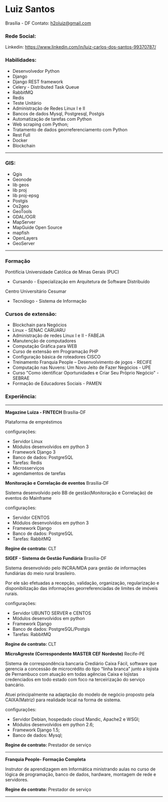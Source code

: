 Luiz Santos
==========
Brasília - DF
Contato:
h2oluiz@gmail.com

### Rede Social:
Linkedin:
https://www.linkedin.com/in/luiz-carlos-dos-santos-99370787/

### Habilidades:

* Desenvolvedor Python
* Django
* Django REST framework
* Celery - Distributed Task Queue
* RabbitMQ
* Redis
* Teste Unitário
* Administração de Redes Linux I e II
* Bancos de dados Mysql, Postgresql, Postgis
* Automatização de tarefas com Python
* Web scraping com Python;
* Tratamento de dados georreferenciamento com Python
* Rest Full
* Docker
* Blockchain

---
### GIS:

* Qgis
* Geonode
* lib geos
* lib proj
* lib proj-epsg
* Postgis
* Os2geo
* GeoTools
* GDAL/OGR
* MapServer
* MapGuide Open Source
* mapfish
* OpenLayers
* GeoServer

---

### Formação

Pontifícia Universidade Católica de Minas Gerais (PUC)
* Cursando - Especialização em Arquitetura de Software Distribuído

Centro Universitário Cesumar
* Tecnólogo - Sistema de Informação

### Cursos de extensão:

* Blockchain para Negócios
* Linux - SENAC CARUARU
* Administração de redes Linux I e II - FABEJA
* Manutenção de computadores
* Computação Gráfica para WEB
* Curso de extensão em Programação PHP
* Configuração básica de roteadores CISCO
* Treinamento Franquia People – Desenvolvimento de jogos - RECIFE
* Computação nas Nuvens: Um Novo Jeito de Fazer Negócios - UPE  
* Curso "Como identificar Oportunidades e Criar Seu Próprio Negócio" - SEBRAE
* Formação de Educadores Sociais - PAMEN


### Experiência:

---
**Magazine Luiza - FINTECH** Brasília-DF

Plataforma de empréstimos

configurações:

* Servidor Linux 
* Módulos desenvolvidos em python 3
* Framework Django 3
* Banco de dados: PostgreSQL
* Tarefas: Redis
* Microsserviços
* agendamentos de tarefas


**Monitoração e Correlação de eventos** Brasília-DF

Sistema desenvolvido pelo BB de gestão(Monitoração e Correlação) de eventos do Mainframe

configurações:

* Servidor CENTOS
* Módulos desenvolvidos em python 3
* Framework Django
* Banco de dados: PostgreSQL
* Tarefas: RabbitMQ


**Regine de contrato:** CLT

**SIGEF - Sistema de Gestão Fundiária** Brasília-DF

Sistema desenvolvido pelo INCRA/MDA para gestão de informações fundiárias do meio rural brasileiro.

Por ele são efetuadas a recepção, validação, organização, regularização e disponibilização das informações georreferenciadas de limites de imóveis rurais. 

configurações:

* Servidor UBUNTO SERVER e CENTOS
* Módulos desenvolvidos em python
* Framework Django
* Banco de dados: PostgreSQL/Postgis
* Tarefas: RabbitMQ


**Regine de contrato:** CLT

**MicroAgreste (Correspondente MASTER CEF Nordeste)** Recife-PE

Sistema de correspondência bancaria Crediário Caixa Fácil, software que gerencia a
concessão de microcrédito do tipo “linha branca” junto a lojista de Pernambuco
com atuação em todas agências Caixa e lojistas credenciados em todo estado
com foco na terceirização do serviço bancário.

Atuei principalmente na adaptação do modelo de negócio proposto pela
CAIXA(Matriz) para realidade local na forma de sistema.

configurações:

* Servidor Debian, hospedado cloud Mandic, Apache2 e WSGI;
* Módulos desenvolvidos em python 2.6;
* Framework Django 1.5;
* Banco de dados: Mysql;

**Regine de contrato:** Prestador de serviço

---

**Franquia People- Formação Completa**

Instrutor de aprendizagem em Informática ministrando aulas no curso de lógica de programação, banco de dados,
hardware, montagem de rede e servidores.

**Regine de contrato:** Prestador de serviço

---
